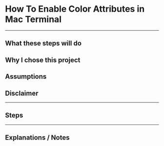 # How To Enable Color Attributes in Mac Terminal

***

## What these steps will do



## Why I chose this project



## Assumptions



## Disclaimer



***

## Steps



***

## Explanations / Notes